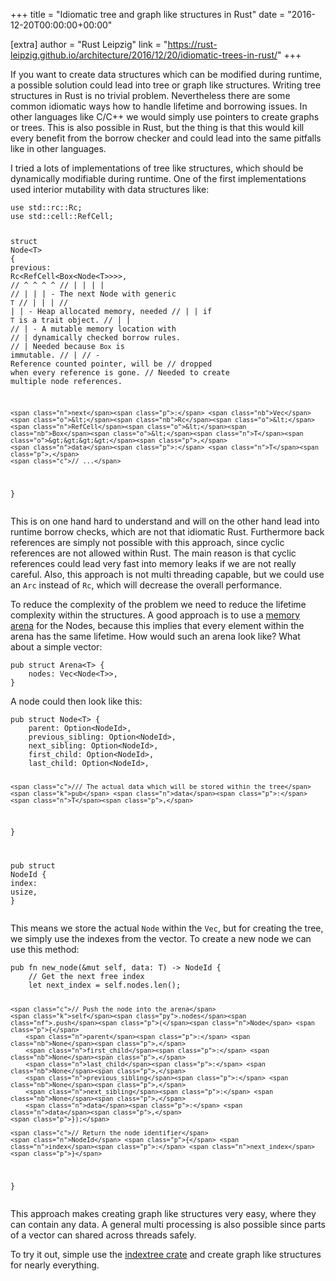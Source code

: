 +++
title = "Idiomatic tree and graph like structures in Rust"
date = "2016-12-20T00:00:00+00:00"

[extra]
author = "Rust Leipzig"
link = "https://rust-leipzig.github.io/architecture/2016/12/20/idiomatic-trees-in-rust/"
+++
<p>If you want to create data structures which can be modified during runtime, a possible solution could lead into tree or
graph like structures. Writing tree structures in Rust is no trivial problem. Nevertheless there are some common
idiomatic ways how to handle lifetime and borrowing issues. In other languages like C/C++ we would simply use pointers
to create graphs or trees. This is also possible in Rust, but the thing is that this would kill every benefit from the
borrow checker and could lead into the same pitfalls like in other languages.</p>

<p>I tried a lots of implementations of tree like structures, which should be dynamically modifiable during runtime. One of
the first implementations used interior mutability with data structures like:</p>

<div class="language-rust highlighter-rouge"><pre class="highlight"><code><span class="k">use</span> <span class="nn">std</span><span class="p">::</span><span class="nn">rc</span><span class="p">::</span><span class="nb">Rc</span><span class="p">;</span>
<span class="k">use</span> <span class="nn">std</span><span class="p">::</span><span class="nn">cell</span><span class="p">::</span><span class="n">RefCell</span><span class="p">;</span>

<span class="k">struct</span> <span class="n">Node</span><span class="o">&lt;</span><span class="n">T</span><span class="o">&gt;</span> <span class="p">{</span>
    <span class="n">previous</span><span class="p">:</span> <span class="nb">Rc</span><span class="o">&lt;</span><span class="n">RefCell</span><span class="o">&lt;</span><span class="nb">Box</span><span class="o">&lt;</span><span class="n">Node</span><span class="o">&lt;</span><span class="n">T</span><span class="o">&gt;&gt;&gt;&gt;</span><span class="p">,</span>
    <span class="c">//        ^  ^       ^   ^</span>
    <span class="c">//        |  |       |   |</span>
    <span class="c">//        |  |       |   - The next Node with generic `T`</span>
    <span class="c">//        |  |       |</span>
    <span class="c">//        |  |       - Heap allocated memory, needed</span>
    <span class="c">//        |  |         if `T` is a trait object.</span>
    <span class="c">//        |  |</span>
    <span class="c">//        |  - A mutable memory location with</span>
    <span class="c">//        |    dynamically checked borrow rules.</span>
    <span class="c">//        |    Needed because `Box` is immutable.</span>
    <span class="c">//        |</span>
    <span class="c">//        - Reference counted pointer, will be</span>
    <span class="c">//          dropped when every reference is gone.</span>
    <span class="c">//          Needed to create multiple node references.</span>

    <span class="n">next</span><span class="p">:</span> <span class="nb">Vec</span><span class="o">&lt;</span><span class="nb">Rc</span><span class="o">&lt;</span><span class="n">RefCell</span><span class="o">&lt;</span><span class="nb">Box</span><span class="o">&lt;</span><span class="n">T</span><span class="o">&gt;&gt;&gt;&gt;</span><span class="p">,</span>
    <span class="n">data</span><span class="p">:</span> <span class="n">T</span><span class="p">,</span>
    <span class="c">// ...</span>
<span class="p">}</span>
</code></pre>
</div>

<p>This is on one hand hard to understand and will on the other hand lead into runtime borrow checks, which are not that
idiomatic Rust. Furthermore back references are simply not possible with this approach, since cyclic references are not
allowed within Rust. The main reason is that cyclic references could lead very fast into memory leaks if we are not
really careful. Also, this approach is not multi threading capable, but we could use an <code class="highlighter-rouge">Arc</code> instead of <code class="highlighter-rouge">Rc</code>, which will
decrease the overall performance.</p>

<p>To reduce the complexity of the problem we need to reduce the lifetime complexity within the structures. A good
approach is to use a <a href="https://en.wikipedia.org/wiki/Region-based_memory_management">memory arena</a> for the Nodes, because
this implies that every element within the arena has the same lifetime. How would such an arena look like? What about a
simple vector:</p>

<div class="language-rust highlighter-rouge"><pre class="highlight"><code><span class="k">pub</span> <span class="k">struct</span> <span class="n">Arena</span><span class="o">&lt;</span><span class="n">T</span><span class="o">&gt;</span> <span class="p">{</span>
    <span class="n">nodes</span><span class="p">:</span> <span class="nb">Vec</span><span class="o">&lt;</span><span class="n">Node</span><span class="o">&lt;</span><span class="n">T</span><span class="o">&gt;&gt;</span><span class="p">,</span>
<span class="p">}</span>
</code></pre>
</div>

<p>A node could then look like this:</p>

<div class="language-rust highlighter-rouge"><pre class="highlight"><code><span class="k">pub</span> <span class="k">struct</span> <span class="n">Node</span><span class="o">&lt;</span><span class="n">T</span><span class="o">&gt;</span> <span class="p">{</span>
    <span class="n">parent</span><span class="p">:</span> <span class="nb">Option</span><span class="o">&lt;</span><span class="n">NodeId</span><span class="o">&gt;</span><span class="p">,</span>
    <span class="n">previous_sibling</span><span class="p">:</span> <span class="nb">Option</span><span class="o">&lt;</span><span class="n">NodeId</span><span class="o">&gt;</span><span class="p">,</span>
    <span class="n">next_sibling</span><span class="p">:</span> <span class="nb">Option</span><span class="o">&lt;</span><span class="n">NodeId</span><span class="o">&gt;</span><span class="p">,</span>
    <span class="n">first_child</span><span class="p">:</span> <span class="nb">Option</span><span class="o">&lt;</span><span class="n">NodeId</span><span class="o">&gt;</span><span class="p">,</span>
    <span class="n">last_child</span><span class="p">:</span> <span class="nb">Option</span><span class="o">&lt;</span><span class="n">NodeId</span><span class="o">&gt;</span><span class="p">,</span>

    <span class="c">/// The actual data which will be stored within the tree</span>
    <span class="k">pub</span> <span class="n">data</span><span class="p">:</span> <span class="n">T</span><span class="p">,</span>
<span class="p">}</span>

<span class="k">pub</span> <span class="k">struct</span> <span class="n">NodeId</span> <span class="p">{</span>
    <span class="n">index</span><span class="p">:</span> <span class="nb">usize</span><span class="p">,</span>
<span class="p">}</span>
</code></pre>
</div>

<p>This means we store the actual <code class="highlighter-rouge">Node</code> within the <code class="highlighter-rouge">Vec</code>, but for creating the tree, we simply use the indexes from the
vector. To create a new node we can use this method:</p>

<div class="language-rust highlighter-rouge"><pre class="highlight"><code><span class="k">pub</span> <span class="k">fn</span> <span class="nf">new_node</span><span class="p">(</span><span class="o">&amp;</span><span class="k">mut</span> <span class="k">self</span><span class="p">,</span> <span class="n">data</span><span class="p">:</span> <span class="n">T</span><span class="p">)</span> <span class="k">-&gt;</span> <span class="n">NodeId</span> <span class="p">{</span>
    <span class="c">// Get the next free index</span>
    <span class="k">let</span> <span class="n">next_index</span> <span class="o">=</span> <span class="k">self</span><span class="py">.nodes</span><span class="nf">.len</span><span class="p">();</span>

    <span class="c">// Push the node into the arena</span>
    <span class="k">self</span><span class="py">.nodes</span><span class="nf">.push</span><span class="p">(</span><span class="n">Node</span> <span class="p">{</span>
        <span class="n">parent</span><span class="p">:</span> <span class="nb">None</span><span class="p">,</span>
        <span class="n">first_child</span><span class="p">:</span> <span class="nb">None</span><span class="p">,</span>
        <span class="n">last_child</span><span class="p">:</span> <span class="nb">None</span><span class="p">,</span>
        <span class="n">previous_sibling</span><span class="p">:</span> <span class="nb">None</span><span class="p">,</span>
        <span class="n">next_sibling</span><span class="p">:</span> <span class="nb">None</span><span class="p">,</span>
        <span class="n">data</span><span class="p">:</span> <span class="n">data</span><span class="p">,</span>
    <span class="p">});</span>

    <span class="c">// Return the node identifier</span>
    <span class="n">NodeId</span> <span class="p">{</span> <span class="n">index</span><span class="p">:</span> <span class="n">next_index</span> <span class="p">}</span>
<span class="p">}</span>
</code></pre>
</div>

<p>This approach makes creating graph like structures very easy, where they can contain any data. A general multi
processing is also possible since parts of a vector can shared across threads safely.</p>

<p>To try it out, simple use the <a href="https://github.com/saschagrunert/indextree">indextree crate</a> and create graph like
structures for nearly everything.</p>